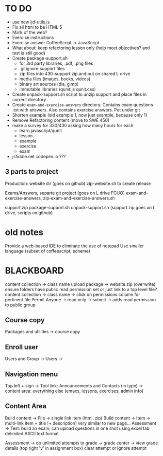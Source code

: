 TO DO
=====
- use new ljd-utils.js
- Fix all html to be HTML 5
- Mark of the web?
- Exercise instructions
- Exercise answer CoffeeScript -> JavaScript
- What about:  keep refactoring lesson only
  (help meet objectives? and test is still good)
- Create package-support.sh
    - for 3rd party libraries, .pdf, .png files
    - .gitignore support files
    - zip files into 430-support.zip and put on shared L drive
    - media files (images, books, videos)
    - binary art sources (dia, gimp)
    - immutable libraries (qunit.js qunit.css)
- Create unpack-support.sh script to unzip support and place files in 
  correct directory
- Create `exam-and-exercise-answers` directory.  Contains exam 
  questions .txt with answers.  Also contains exercise answers.
  Put under git
- Shorten example (old example 1, now just example, because only 1)
- Remove Refactoring content (move to SWE 450)
- make a survey for 330/430 asking how many hours for each
    - learn javascript/qunit
    - lesson
    - example
    - exercise
    - exam
- jsfiddle.net codepen.io ???

3 parts to project
-------------------

Production: website dir (goes on github)
    zip-website.sh to create release

Exams/Answers, separte git project (goes on L drive FOUO)
exam-and-exercise-answers, zip-exam-and-exercise-answers.sh

support.zip package-support.sh unpack-support.sh
(support.zip goes on L drive, scripts on github)


old notes
==========

Provide a web-based IDE to eliminate the use of notepad
Use smaller language (subset of coffeescript, scheme)



BLACKBOARD
============

content collection -> class name
upload package -> website.zip (overwrite)
ensure folders have public read permission set
    or just link to a top level file?
content collection -> class name -> click on permissions column for pertinent file
Permit Anyone -> read only -> submit
    -> adds read permission to public group

Course copy
-----------
Packages and utilities -> course copy


Enroll user
-----------
Users and Group -> Users ->


Navigation menu
-------------
Top left + sign
    -> Tool link:  Announcements and Contacts (in type)
    -> content area:  everything else (emaxs, lessons, exercises, admin info)


Content Area
------------------
Build content -> File -> single link item (html, zip)
Build content -> Item -> multi-link item + title [+ description]
    very similar to new page...
Assessment -> Test:  build an exam; can upload questions in one shot using excel tab delimited ASCII text format

Assessment -> do unlimited attempts
    to grade -> grade center -> view grade details
    (top right 'v' in assignment box) clear attempt or ignore attempt
